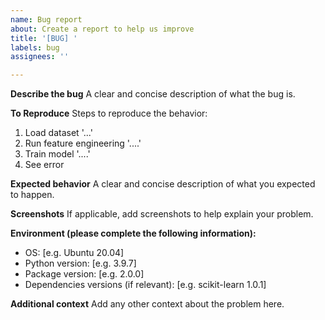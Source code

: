 ```yaml
---
name: Bug report
about: Create a report to help us improve
title: '[BUG] '
labels: bug
assignees: ''

---
```


**Describe the bug**
A clear and concise description of what the bug is.

**To Reproduce**
Steps to reproduce the behavior:
1. Load dataset '...'
2. Run feature engineering '....'
3. Train model '....'
4. See error

**Expected behavior**
A clear and concise description of what you expected to happen.

**Screenshots**
If applicable, add screenshots to help explain your problem.

**Environment (please complete the following information):**
 - OS: [e.g. Ubuntu 20.04]
 - Python version: [e.g. 3.9.7]
 - Package version: [e.g. 2.0.0]
 - Dependencies versions (if relevant): [e.g. scikit-learn 1.0.1]

**Additional context**
Add any other context about the problem here.
